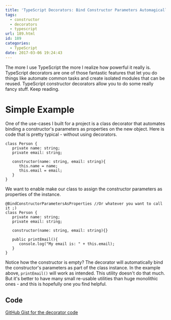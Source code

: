 ```yaml
---
title: 'TypeScript Decorators: Bind Constructor Parameters Automagically'
tags:
  - constructor
  - decorators
  - typescript
url: 189.html
id: 189
categories:
  - TypeScript
date: 2017-03-06 19:24:43
---
```


The more I use TypeScript the more I realize how powerful it really is. TypeScript decorators are one of those fantastic features that let you do things like automate common tasks and create isolated modules that can be reused. TypeScript constructor decorators allow you to do some really fancy stuff. Keep reading.

Simple Example
==============

One of the use-cases I built for a project is a class decorator that automates binding a constructor's parameters as properties on the new object. Here is code that is pretty typical - without using decorators.

    class Person {
       private name: string;
       private email: string;
    
       constructor(name: string, email: string){
          this.name = name;
          this.email = email;
       }
    }
    

We want to enable make our class to assign the constructor parameters as properties of the instance.

    @BindConstructorParametersAsProperties //Or whatever you want to call it ;)
    class Person {
       private name: string;
       private email: string;
    
       constructor(name: string, email: string){}
    
       public printEmail(){
          console.log("My email is: " + this.email);
       }
    }
    

Notice how the constructor is empty? The decorator will automatically bind the constructor's parameters as part of the class instance. In the example above, `printEmail()` will work as intended. This utility doesn't do that much. But it's better to have many small re-usable utilities than huge monolithic ones - and this is hopefully one you find helpful.

Code
----

[GitHub Gist for the decorator code](https://gist.github.com/jamesmh/1554619a41d3bbfafa06e55016a0bd0d "gist")
